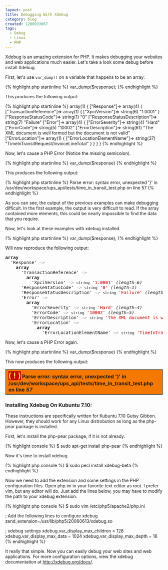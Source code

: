 ```yaml
---
layout: post
title: Debugging With Xdebug
category: blog
created: 1208933667
tags:
  - Debug
  - Linux
  - PHP
---
```

Xdebug is an amazing extension for PHP. It makes debugging your websites and web
applications much easier. Let's take a look some debug before install Xdebug.

<!--more-->

First, let's use `var_dump()` on a variable that happens to be an array:

{% highlight php startinline %}
var_dump($response);
{% endhighlight %}

This produces the following output:

{% highlight php startinline %}
array(1) { ["Response"]=>  array(4) { ["TransactionReference"]=>  array(1) { ["XpciVersion"]=>  string(6) "1.0001" } ["ResponseStatusCode"]=>  string(1) "0" ["ResponseStatusDescription"]=>  string(7) "Failure" ["Error"]=>  array(4) { ["ErrorSeverity"]=>  string(4) "Hard" ["ErrorCode"]=>  string(5) "10002" ["ErrorDescription"]=>  string(61) "The XML document is well formed but the document is not valid" ["ErrorLocation"]=>  array(1) { ["ErrorLocationElementName"]=>  string(37) "TimeInTransitRequest/InvoiceLineTotal" } } } }
{% endhighlight %}

Now, let's cause a PHP Error (Notice the missing semicolon).

{% highlight php startinline %}
var_dump($response)
{% endhighlight %}

This produces the following output:

{% highlight php startinline %}
Parse error: syntax error, unexpected '}' in /usr/dev/workspace/ups_api/tests/time_in_transit_test.php on line 57
{% endhighlight %}

As you can see, the output of the previous examples can make debugging
difficult. In the first example, the output is very difficult to read. If the
array contained more elements, this could be nearly impossible to find the data
that you require.

Now, let's look at these examples with xdebug installed.

{% highlight php startinline %}
var_dump($response);
{% endhighlight %}

Will now reproduce the following output:

<pre dir="ltr">
<b>array</b>
  'Response' <font color="#888a85">=&gt;</font> 
    <b>array</b>
      'TransactionReference' <font color="#888a85">=&gt;</font> 
        <b>array</b>
          'XpciVersion' <font color="#888a85">=&gt;</font> <small>string</small> <font color="#cc0000">'1.0001'</font> <i>(length=6)</i>
      'ResponseStatusCode' <font color="#888a85">=&gt;</font> <small>string</small> <font color="#cc0000">'0'</font> <i>(length=1)</i>
      'ResponseStatusDescription' <font color="#888a85">=&gt;</font> <small>string</small> <font color="#cc0000">'Failure'</font> <i>(length=7)</i>
      'Error' <font color="#888a85">=&gt;</font> 
        <b>array</b>
          'ErrorSeverity' <font color="#888a85">=&gt;</font> <small>string</small> <font color="#cc0000">'Hard'</font> <i>(length=4)</i>
          'ErrorCode' <font color="#888a85">=&gt;</font> <small>string</small> <font color="#cc0000">'10002'</font> <i>(length=5)</i>
          'ErrorDescription' <font color="#888a85">=&gt;</font> <small>string</small> <font color="#cc0000">'The XML document is well formed but the document is not valid'</font> <i>(length=61)</i>
          'ErrorLocation' <font color="#888a85">=&gt;</font> 
            <b>array</b>
              'ErrorLocationElementName' <font color="#888a85">=&gt;</font> <small>string</small> <font color="#cc0000">'TimeInTransitRequest/InvoiceLineTotal'</font> <i>(length=37)</i>
</pre>

Now, let's cause a PHP Error again.

{% highlight php startinline %}
var_dump($response)
{% endhighlight %}

This now produces the following output:

<table dir="ltr" border="1" cellspacing="0" cellpadding="1" style="margin-bottom: 20px;">
  <tbody>
    <tr>
      <th style="background: #f57900; text-align: left;" colspan="5">
        <span style="background-color: #cc0000; color: #fce94f; font-size: x-large;">( ! )</span> Parse error: syntax error, unexpected '}' in /usr/dev/workspace/ups_api/tests/time_in_transit_test.php on line <i>57</i>
      </th>
    </tr>
  </tbody>
</table>

### Installing Xdebug On Kubuntu 7.10:
These instructions are specifically written for Kubuntu 7.10 Gutsy Gibbon.
However, they should work for any Linux distrobution as long as the php-pear
package is installed.

First, let's install the php-pear package, if it is not already.

{% highlight console %}
$ sudo apt-get install php-pear
{% endhighlight %}

Now it's time to install xdebug.

{% highlight php console %}
$ sudo pecl install xdebug-beta
{% endhighlight %}

Now we need to add the extension and some settings in the PHP configuration
files. Open php.ini in your favorite text editor as root. I prefer vim, but any
editor will do. Just add the lines below, you may have to modify the path to
your xdebug extension.

{% highlight php console %}
$ sudo vim /etc/php5/apache2/php.ini

; Add the following lines to configure xdebug
zend_extension=/usr/lib/php5/20060613/xdebug.so

; xdebug settings
xdebug.var_display_max_children = 128
xdebug.var_display_max_data = 1024
xdebug.var_display_max_depth = 16
{% endhighlight %}

It really that simple. Now you can easily debug your web sites and web
applications. For more configuration options, view the xdebug documentation at
<http://xdebug.org/docs/>.
